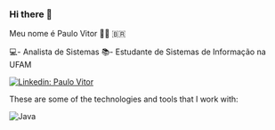 ### Hi there 👋

Meu nome é Paulo Vitor 👱‍♂️ 🇧🇷

💻- Analista de Sistemas
📚- Estudante de Sistemas de Informação na UFAM


[![Linkedin: Paulo Vitor](https://img.shields.io/badge/-Linkedin-blue?style=flat-square&logo=Linkedin&logoColor=white&link=https://www.linkedin.com/in/eupaulovitorpereira/)](https://www.linkedin.com/in/eupaulovitorpereira/)


These are some of the technologies and tools that I work with:

![Java](https://img.shields.io/badge/-Java-007396?style=flat-square&logo=java)
